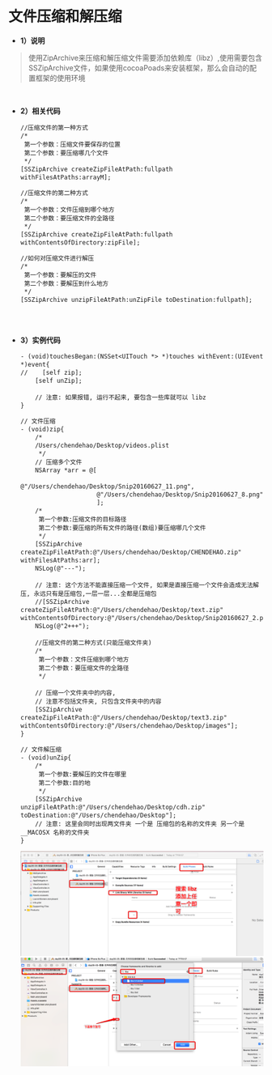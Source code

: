 # 文件压缩和解压缩


- **1）说明**
>使用ZipArchive来压缩和解压缩文件需要添加依赖库（libz）,使用需要包含SSZipArchive文件，如果使用cocoaPoads来安装框架，那么会自动的配置框架的使用环境


<br/>

- **2）相关代码**

  ```objc
  //压缩文件的第一种方式
  /*
   第一个参数：压缩文件要保存的位置
   第二个参数：要压缩哪几个文件
   */
  [SSZipArchive createZipFileAtPath:fullpath withFilesAtPaths:arrayM];
  ```
  ```objc
  //压缩文件的第二种方式
  /*
   第一个参数：文件压缩到哪个地方
   第二个参数：要压缩文件的全路径
   */
  [SSZipArchive createZipFileAtPath:fullpath withContentsOfDirectory:zipFile];
  ```
  ```objc
  //如何对压缩文件进行解压
  /*
   第一个参数：要解压的文件
   第二个参数：要解压到什么地方
   */
  [SSZipArchive unzipFileAtPath:unZipFile toDestination:fullpath];
  ```

<br/><br/>


- **3）实例代码**

  ```objc
  - (void)touchesBegan:(NSSet<UITouch *> *)touches withEvent:(UIEvent *)event{
  //    [self zip];
      [self unZip];

      // 注意: 如果报错, 运行不起来, 要包含一些库就可以 libz
  }
  ```
  ```objc
  // 文件压缩
  - (void)zip{
      /*
      /Users/chendehao/Desktop/videos.plist
       */
      // 压缩多个文件
      NSArray *arr = @[
                       @"/Users/chendehao/Desktop/Snip20160627_11.png",
                       @"/Users/chendehao/Desktop/Snip20160627_8.png"
                       ];
      /*
       第一个参数:压缩文件的目标路径
       第二个参数:要压缩的所有文件的路径(数组)要压缩哪几个文件
       */
      [SSZipArchive createZipFileAtPath:@"/Users/chendehao/Desktop/CHENDEHAO.zip" withFilesAtPaths:arr];
      NSLog(@"---");

      // 注意: 这个方法不能直接压缩一个文件, 如果是直接压缩一个文件会造成无法解压, 永远只有是压缩包,一层一层...全都是压缩包
      //[SSZipArchive createZipFileAtPath:@"/Users/chendehao/Desktop/text.zip" withContentsOfDirectory:@"/Users/chendehao/Desktop/Snip20160627_2.png"];
      NSLog(@"2+++");

      //压缩文件的第二种方式(只能压缩文件夹)
      /*
       第一个参数：文件压缩到哪个地方
       第二个参数：要压缩文件的全路径
       */

      // 压缩一个文件夹中的内容,
      // 注意不包括文件夹, 只包含文件夹中的内容
      [SSZipArchive createZipFileAtPath:@"/Users/chendehao/Desktop/text3.zip"  withContentsOfDirectory:@"/Users/chendehao/Desktop/images"];
  }
  ```
  ```objc
  // 文件解压缩
  - (void)unZip{
      /*
       第一个参数:要解压的文件在哪里
       第二个参数:目的地
       */
      [SSZipArchive unzipFileAtPath:@"/Users/chendehao/Desktop/cdh.zip" toDestination:@"/Users/chendehao/Desktop"];
      // 注意: 这里会同时出现两文件夹 一个是 压缩包的名称的文件夹 另一个是 __MACOSX 名称的文件夹
  }
  ```

  ![image](../images/网络/添加依赖库libz-1.png)
  ![image](../images/网络/添加依赖库libz-2.png)